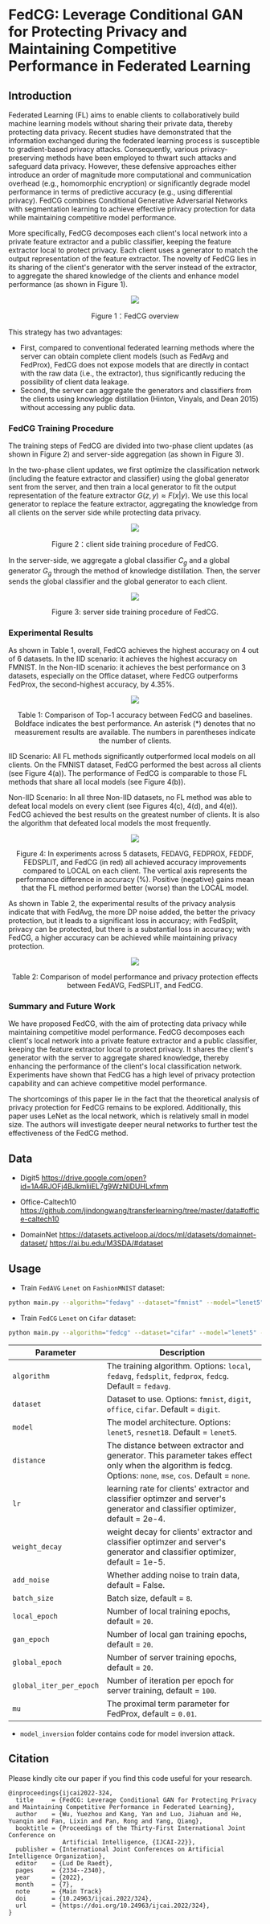 # FedCG: Leverage Conditional GAN for Protecting Privacy and Maintaining Competitive Performance in Federated Learning

## Introduction

Federated Learning (FL) aims to enable clients to collaboratively build machine learning models without sharing their private data, thereby protecting data privacy. Recent studies have demonstrated that the information exchanged during the federated learning process is susceptible to gradient-based privacy attacks. Consequently, various privacy-preserving methods have been employed to thwart such attacks and safeguard data privacy. However, these defensive approaches either introduce an order of magnitude more computational and communication overhead (e.g., homomorphic encryption) or significantly degrade model performance in terms of predictive accuracy (e.g., using differential privacy). FedCG combines Conditional Generative Adversarial Networks with segmentation learning to achieve effective privacy protection for data while maintaining competitive model performance.

More specifically, FedCG decomposes each client's local network into a private feature extractor and a public classifier, keeping the feature extractor local to protect privacy. Each client uses a generator to match the output representation of the feature extractor. The novelty of FedCG lies in its sharing of the client's generator with the server instead of the extractor, to aggregate the shared knowledge of the clients and enhance model performance (as shown in Figure 1).

<p align="center">
  <img src="figs/clip_image002.png"/>
  <center>Figure 1：FedCG overview </center>
</p>



This strategy has two advantages: 

- First, compared to conventional federated learning methods where the server can obtain complete client models (such as FedAvg and FedProx), FedCG does not expose models that are directly in contact with the raw data (i.e., the extractor), thus significantly reducing the possibility of client data leakage. 
- Second, the server can aggregate the generators and classifiers from the clients using knowledge distillation (Hinton, Vinyals, and Dean 2015) without accessing any public data.

### FedCG Training Procedure

The training steps of FedCG are divided into two-phase client updates (as shown in Figure 2) and server-side aggregation (as shown in Figure 3). 

In the two-phase client updates, we first optimize the classification network (including the feature extractor and classifier) using the global generator sent from the server, and then train a local generator to fit the output representation of the feature extractor $G(z,y) \approx F(x|y)$. We use this local generator to replace the feature extractor, aggregating the knowledge from all clients on the server side while protecting data privacy.

<p align="center">
  <img src="figs/clip_image006.jpg"/>
  <center>Figure 2：client side training procedure of FedCG.</center>
</p>



In the server-side, we aggregate a global classifier $C_g$ and a global generator $G_g$ through the method of knowledge distillation. Then, the server sends the global classifier and the global generator to each client.

<p align="center">
  <img src="figs/clip_image008.jpg"/>
  <center>Figure 3: server side training procedure of FedCG.</center>
</p>



### Experimental Results

As shown in Table 1, overall, FedCG achieves the highest accuracy on 4 out of 6 datasets. In the IID scenario: it achieves the highest accuracy on FMNIST. In the Non-IID scenario: it achieves the best performance on 3 datasets, especially on the Office dataset, where FedCG outperforms FedProx, the second-highest accuracy, by 4.35%.

 <p align="center">
  <img src="figs/clip_image010.jpg"/>
  <center>Table 1: Comparison of Top-1 accuracy between FedCG and baselines. Boldface indicates the best performance. An asterisk (*) denotes that no measurement results are available. The numbers in parentheses indicate the number of clients.</center>
</p>


IID Scenario: All FL methods significantly outperformed local models on all clients. On the FMNIST dataset, FedCG performed the best across all clients (see Figure 4(a)). The performance of FedCG is comparable to those FL methods that share all local models (see Figure 4(b)).

Non-IID Scenario: In all three Non-IID datasets, no FL method was able to defeat local models on every client (see Figures 4(c), 4(d), and 4(e)). FedCG achieved the best results on the greatest number of clients. It is also the algorithm that defeated local models the most frequently.

<p align="center">
  <img src="figs/clip_image012.png"/>
  <center>Figure 4: In experiments across 5 datasets, FEDAVG, FEDPROX, FEDDF, FEDSPLIT, and FedCG (in red) all achieved accuracy improvements compared to LOCAL on each client. The vertical axis represents the performance difference in accuracy (%). Positive (negative) gains mean that the FL method performed better (worse) than the LOCAL model.</center>
</p>
 

As shown in Table 2, the experimental results of the privacy analysis indicate that with FedAvg, the more DP noise added, the better the privacy protection, but it leads to a significant loss in accuracy; with FedSplit, privacy can be protected, but there is a substantial loss in accuracy; with FedCG, a higher accuracy can be achieved while maintaining privacy protection.

<p align="center">
  <img src="figs/clip_image014.jpg"/>
  <center>Table 2: Comparison of model performance and privacy protection effects between FedAVG, FedSPLIT, and FedCG.</center>
</p>

### Summary and Future Work
We have proposed FedCG, with the aim of protecting data privacy while maintaining competitive model performance. FedCG decomposes each client's local network into a private feature extractor and a public classifier, keeping the feature extractor local to protect privacy. It shares the client's generator with the server to aggregate shared knowledge, thereby enhancing the performance of the client's local classification network. Experiments have shown that FedCG has a high level of privacy protection capability and can achieve competitive model performance.

The shortcomings of this paper lie in the fact that the theoretical analysis of privacy protection for FedCG remains to be explored. Additionally, this paper uses LeNet as the local network, which is relatively small in model size. The authors will investigate deeper neural networks to further test the effectiveness of the FedCG method.

## Data

- Digit5 
https://drive.google.com/open?id=1A4RJOFj4BJkmliiEL7g9WzNIDUHLxfmm


- Office-Caltech10 
https://github.com/jindongwang/transferlearning/tree/master/data#office-caltech10

- DomainNet 
https://datasets.activeloop.ai/docs/ml/datasets/domainnet-dataset/
https://ai.bu.edu/M3SDA/#dataset


## Usage
- Train `FedAVG` `Lenet` on `FashionMNIST` dataset:
```bash
python main.py --algorithm="fedavg" --dataset="fmnist" --model="lenet5" --seed=1 --gpu=1
```
- Train `FedCG` `Lenet` on `Cifar` dataset:
```bash
python main.py --algorithm="fedcg" --dataset="cifar" --model="lenet5" --seed=1 --gpu=1
```


| Parameter                      | Description                                 |
| ----------------------------- | ---------------------------------------- |
| `algorithm` | The training algorithm. Options: `local`, `fedavg`, `fedsplit`, `fedprox`, `fedcg`. Default = `fedavg`. |
| `dataset`      | Dataset to use. Options: `fmnist`, `digit`, `office`, `cifar`. Default = `digit`. |
| `model` | The model architecture. Options: `lenet5`, `resnet18`. Default = `lenet5`. |
| `distance`  | The distance between extractor and generator. This parameter takes effect only when the algorithm is fedcg. Options: `none`, `mse`, `cos`. Default = `none`. |
| `lr` | learning rate for clients' extractor and classifier optimzer and server's generator and classifier optimizer, default = 2e-4. |
| `weight_decay` | weight decay for clients' extractor and classifier optimzer and server's generator and classifier optimizer, default = 1e-5. |
| `add_noise` | Whether adding noise to train data, default = False. |
| `batch_size` | Batch size, default = `8`. |
| `local_epoch` | Number of local training epochs, default = `20`. |
| `gan_epoch` | Number of local gan training epochs, default = `20`. |
| `global_epoch` | Number of server training epochs, default = `20`. |
| `global_iter_per_epoch` | Number of iteration per epoch for server training, default = `100`. |
| `mu` | The proximal term parameter for FedProx, default = `0.01`. |

- `model_inversion` folder contains code for model inversion attack.

## Citation

Please kindly cite our paper if you find this code useful for your research.

```
@inproceedings{ijcai2022-324,
  title     = {FedCG: Leverage Conditional GAN for Protecting Privacy and Maintaining Competitive Performance in Federated Learning},
  author    = {Wu, Yuezhou and Kang, Yan and Luo, Jiahuan and He, Yuanqin and Fan, Lixin and Pan, Rong and Yang, Qiang},
  booktitle = {Proceedings of the Thirty-First International Joint Conference on
               Artificial Intelligence, {IJCAI-22}},
  publisher = {International Joint Conferences on Artificial Intelligence Organization},
  editor    = {Lud De Raedt},
  pages     = {2334--2340},
  year      = {2022},
  month     = {7},
  note      = {Main Track}
  doi       = {10.24963/ijcai.2022/324},
  url       = {https://doi.org/10.24963/ijcai.2022/324},
}
```

